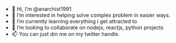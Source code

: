 - 👋 Hi, I’m @anarchist1991
- 👀 I’m interested in helping solve complex problem in easier ways.
- 🌱 I’m currently learning everything i get attracted to
- 💞️ I’m looking to collaborate on nodejs, reactjs, python projects
- 📫 You can just dm me on my twitter handle.

<!---
anarchist1991/anarchist1991 is a ✨ special ✨ repository because its `README.md` (this file) appears on your GitHub profile.
You can click the Preview link to take a look at your changes.
--->
